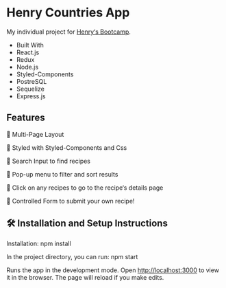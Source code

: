 <h1> Henry Countries App </h1>
My individual project for <a href="https://www.soyhenry.com/">Henry‘s Bootcamp</a>.

<ul>
<li>Built With</li>
<li>React.js</li>
<li>Redux</li>
<li>Node.js</li>
<li>Styled-Components</li>
<li>PostreSQL</li>
<li>Sequelize</li>
<li>Express.js</li>
  </ul>
<h2>Features</h2>
📖 Multi-Page Layout

🎨 Styled with Styled-Components and Css

🔎 Search Input to find recipes

🔹 Pop-up menu to filter and sort results

📱 Click on any recipes to go to the recipe‘s details page

📝 Controlled Form to submit your own recipe!


<h2>🛠 Installation and Setup Instructions</h2>
Installation: npm install

In the project directory, you can run: npm start

Runs the app in the development mode.
Open <a href="http://localhost:3000">http://localhost:3000</a> to view it in the browser. The page will reload if you make edits.

<img alt="" src="https://user-images.githubusercontent.com/81689589/130886444-385ad459-1787-4eaa-a5aa-d99b20fb876f.png">
<img alt="" src="https://user-images.githubusercontent.com/81689589/130886604-a1abfe23-6efa-4d9a-9601-3f3c7fe6c423.png">
